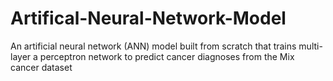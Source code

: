 # Artifical-Neural-Network-Model
An artificial neural network (ANN) model built from scratch that trains multi-layer a perceptron network to predict cancer diagnoses from the Mix cancer dataset

